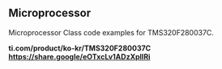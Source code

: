 ## Microprocessor
Microprocessor Class code examples for TMS320F280037C.

**ti.com/product/ko-kr/TMS320F280037C https://share.google/eOTxcLv1ADzXpllRi**

